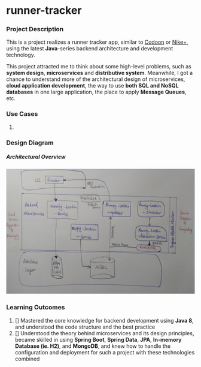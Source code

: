 # runner-tracker

### Project Description
This is a project realizes a runner tracker app, similar to
[Codoon](https://www.codoon.com/)
or [Nike+](https://www.nike.com/us/en_us/c/nike-plus/running-app-gps),
using the latest **Java**-series backend architecture and development
technology.  

This project attracted me to think about some high-level problems,
such as **system design**, **microservices** and **distributive system**.
Meanwhile, I got a chance to understand more of the architectural design of
microservices, **cloud application development**,
the way to use **both SQL and NoSQL databases** in one large application,
the place to apply **Message Queues**, etc.  

### Use Cases
1.

### Design Diagram
##### Architectural Overview
![alt text](./diagrams/architectural_overview.jpg "Architectural Overview")

### Learning Outcomes

1. [] Mastered the core knowledge for backend development using **Java 8**,
and understood the code structure and the best practice
2. [] Understood the theory behind microservices and its design principles,
became skilled in using **Spring Boot**, **Spring Data**, **JPA**,
**In-memory Database (ie. H2)**, and **MongoDB**, and knew how to handle the
configuration and deployment for such a project with these technologies combined
